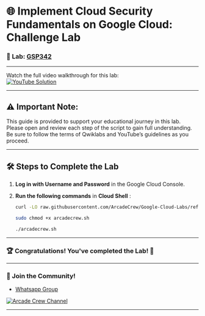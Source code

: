 # 🌐 Implement Cloud Security Fundamentals on Google Cloud: Challenge Lab

### 📖 Lab: [GSP342](https://www.cloudskillsboost.google/course_templates/645/labs/489299)

--- 

Watch the full video walkthrough for this lab:  
[![YouTube Solution](https://img.shields.io/badge/YouTube-Watch%20Solution-red?style=flat&logo=youtube)](https://www.youtube.com/watch?v=wjSrI-UHmM8)

---
## ⚠️ **Important Note:**
This guide is provided to support your educational journey in this lab. Please open and review each step of the script to gain full understanding. Be sure to follow the terms of Qwiklabs and YouTube’s guidelines as you proceed.

---

## 🛠️ Steps to Complete the Lab

1. **Log in with Username and Password** in the Google Cloud Console.

2. **Run the following commands** in **Cloud Shell** :


    ```bash
    curl -LO raw.githubusercontent.com/ArcadeCrew/Google-Cloud-Labs/refs/heads/main/Implement%20Cloud%20Security%20Fundamentals%20on%20Google%20Cloud%20Challenge%20Lab/arcadecrew.sh

    sudo chmod +x arcadecrew.sh

    ./arcadecrew.sh
    ```
---

### 🏆 Congratulations! You've completed the Lab! 🎉

---

### 🤝 Join the Community!

- [Whatsapp Group](https://chat.whatsapp.com/FbVg9NI6Dp4CzfdsYmy0AE)  

[![Arcade Crew Channel](https://img.shields.io/badge/YouTube-Arcade%20Crew-red?style=flat&logo=youtube)](https://www.youtube.com/@Arcade61432)

---
